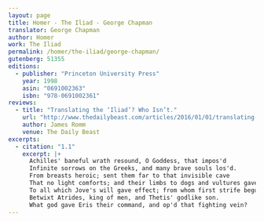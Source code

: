 ```yaml
---
layout: page
title: Homer - The Iliad - George Chapman
translator: George Chapman
author: Homer
work: The Iliad
permalink: /homer/the-iliad/george-chapman/
gutenberg: 51355
editions:
  - publisher: "Princeton University Press"
    year: 1998
    asin: "0691002363"
    isbn: "978-0691002361"
reviews:
  - title: "Translating the ‘Iliad’? Who Isn’t."
    url: "http://www.thedailybeast.com/articles/2016/01/01/translating-the-iliad-who-isn-t.html"
    author: James Romm
    venue: The Daily Beast
excerpts:
  - citation: "1.1"
    excerpt: |+
      Achilles' baneful wrath resound, O Goddess, that impos'd
      Infinite sorrows on the Greeks, and many brave souls los'd.
      From breasts heroic; sent them far to that invisible cave
      That no light comforts; and their limbs to dogs and vultures gave;
      To all which Jove's will gave effect; from whom first strife begun
      Betwixt Atrides, king of men, and Thetis' godlike son.
      What god gave Eris their command, and op'd that fighting vein?
---
```



